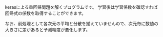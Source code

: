 kerasによる重回帰問題を解くプログラムです。
学習後は学習係数を確認すれば回帰式の係数を取得することができます。

なお、前処理として各次元の平均と分散を揃えていませんので、次元毎に数値の大きさに差があると予測精度が悪化します。